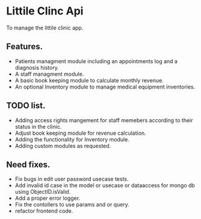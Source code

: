 # Littile Clinc Api

To manage the littile clinic app.

## Features.
* Patients managment module including an appointments log and a diagnosis history.
* A staff managment module.
* A basic book keeping module to calculate monthly revenue.
* An optional Inventory module to manage medical equipment inventories.

## TODO list.
* Adding access rights mangement for staff memebers according to their status in the clinic.
* Adjust book keeping module for revenue calculation.
* Adding the functionality for Inventory module.
* Adding custom modules as requested.

## Need fixes.
* Fix bugs in edit user password usecase tests.
* Add invalid id case in the model or usecase or dataaccess for mongo db using ObjectID.isValid.
* Add a proper error logger.
* Fix the contollers to use params and or query.
* refactor frontend code.